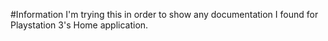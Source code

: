  #Information
I'm trying this in order to show any documentation I found for Playstation 3's Home application.
